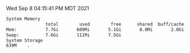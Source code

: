 Wed Sep  8 04:15:41 PM MDT 2021
```bash
System Memory
               total        used        free      shared  buff/cache   available
Mem:           7.7Gi       609Mi       5.1Gi       8.0Mi       2.0Gi       6.6Gi
Swap:          7.6Gi       111Mi       7.5Gi
System Storage
639M	.
```

